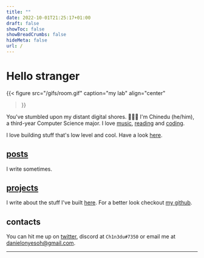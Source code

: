 ```yaml
---
title: ""
date: 2022-10-01T21:25:17+01:00
draft: false
showToc: false
showBreadCrumbs: false
hideMeta: false
url: /
---
```


# Hello stranger

{{< figure
    src="/gifs/room.gif"
    caption="my lab"
    align="center"
>}}

You've stumbled upon my distant digital shores.
👨🏾‍💻 I'm Chinedu (he/him), a third-year Computer Science major. I love [music](https://open.spotify.com/user/fqraod4cfhehdlzzw05rpy56n?si=50dd1617d87d42fa), [reading](https://www.goodreads.com/user/show/63564241-ch1n3du) and [coding](https://github.com/Ch1n3du).

I love building stuff that's low level and cool.
Have a look [here](/projects).

## [posts](/posts/)

I write sometimes.

## [projects](/projects)

I write about the stuff I've built [here](/projects). For a better look checkout [my github](https://github.com/ch1n3du).

<!-- {{< figure src="/stumble_to_desk.gif" caption="live footage of me after class" align="center" >}} -->

## contacts

You can hit me up on [twitter](https://twitter.com/ch1n3du3), discord at `Ch1n3du#7350` or
email me at <a href="mailto:danielonyesoh@gmail.com">danielonyesoh@gmail.com</a>.

----
